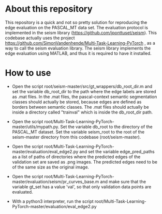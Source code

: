 # About this repository

This repository is a quick and not so pretty solution for reproducing the edge evaluation on the PASCAL_MT data set. The evaluation protocol is implemented in the seism library (https://github.com/jponttuset/seism). This codebase actually uses the project https://github.com/SimonVandenhende/Multi-Task-Learning-PyTorch , as a way to call the seism evaluation library. The seism library implements the edge evaluation using MATLAB, and thus it is required to have it installed.

# How to use

* Open the script root/seism-master/src/gt_wrappers/db_root_dir.m and set the variable db_root_dir to the path where the edge labels are stored as .mat files. In the .mat files, the pascal-context semantic segmentation classes should actually be stored, because edges are defined as borders between semantic classes. The .mat files should actually be inside a directory called "trainval" which is inside the db_root_dir path. 

* Open the script root/Multi-Task-Learning-PyTorch-master/utils/mypath.py. Set the variable db_root to the directory of the PASCAL_MT dataset. Set the variable seism_root to the root of the seism-master directory from this codebase (root/seism-master).

* Open the script root/Multi-Task-Learning-PyTorch-master/evaluation/eval_edge2.py and set the variable edge_pred_paths as a list of paths of directories where the predicted edges of the validation set are saved as .png images. The predicted edges need to be of the same size as the original image.

* Open the script root/Multi-Task-Learning-PyTorch-master/evaluation/seism/pr_curves_base.m and make sure that the variable gt_set has a value 'val', so that only validation data points are evaluated.

* With a python3 interpreter, run the script root/Multi-Task-Learning-PyTorch-master/evaluation/eval_edge2.py 

